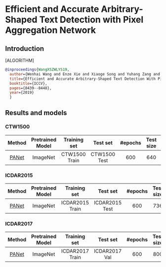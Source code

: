 # Efficient and Accurate Arbitrary-Shaped Text Detection with Pixel Aggregation Network

## Introduction

[ALGORITHM]

```bibtex
@inproceedings{WangXSZWLYS19,
  author={Wenhai Wang and Enze Xie and Xiaoge Song and Yuhang Zang and Wenjia Wang and Tong Lu and Gang Yu and Chunhua Shen},
  title={Efficient and Accurate Arbitrary-Shaped Text Detection With Pixel Aggregation Network},
  booktitle={ICCV},
  pages={8439--8448},
  year={2019}
  }
```

## Results and models

### CTW1500

|                               Method                               | Pretrained Model | Training set  |   Test set   | #epochs | Test size | Recall | Precision | Hmean |                                                                                                                     Download                                                                                                                      |
| :----------------------------------------------------------------: | :--------------: | :-----------: | :----------: | :-----: | :-------: | :----: | :-------: | :---: | :-----------------------------------------------------------------------------------------------------------------------------------------------------------------------------------------------------------------------------------------------: |
| [PANet](/configs/textdet/panet/panet_r18_fpem_ffm_600e_ctw1500.py) |     ImageNet     | CTW1500 Train | CTW1500 Test |   600   |    640    | 0.790  |   0.838   | 0.813 | [model](https://download.openmmlab.com/mmocr/textdet/panet/panet_r18_fpem_ffm_sbn_600e_ctw1500_20210219-3b3a9aa3.pth) \| [log](https://download.openmmlab.com/mmocr/textdet/panet/panet_r18_fpem_ffm_sbn_600e_ctw1500_20210219-3b3a9aa3.log.json) |

### ICDAR2015

|                                Method                                | Pretrained Model |  Training set   |    Test set    | #epochs | Test size | Recall | Precision | Hmean |                                                                                                                       Download                                                                                                                        |
| :------------------------------------------------------------------: | :--------------: | :-------------: | :------------: | :-----: | :-------: | :----: | :-------: | :---: | :---------------------------------------------------------------------------------------------------------------------------------------------------------------------------------------------------------------------------------------------------: |
| [PANet](/configs/textdet/panet/panet_r18_fpem_ffm_600e_icdar2015.py) |     ImageNet     | ICDAR2015 Train | ICDAR2015 Test |   600   |    736    | 0.734  |   0.856   | 0.791 | [model](https://download.openmmlab.com/mmocr/textdet/panet/panet_r18_fpem_ffm_sbn_600e_icdar2015_20210219-42dbe46a.pth) \| [log](https://download.openmmlab.com/mmocr/textdet/panet/panet_r18_fpem_ffm_sbn_600e_icdar2015_20210219-42dbe46a.log.json) |

### ICDAR2017

|                                Method                                | Pretrained Model |  Training set   |   Test set    | #epochs | Test size | Recall | Precision | Hmean |                                                                                                                       Download                                                                                                                        |
| :------------------------------------------------------------------: | :--------------: | :-------------: | :-----------: | :-----: | :-------: | :----: | :-------: | :---: | :---------------------------------------------------------------------------------------------------------------------------------------------------------------------------------------------------------------------------------------------------: |
| [PANet](/configs/textdet/panet/panet_r50_fpem_ffm_600e_icdar2017.py) |     ImageNet     | ICDAR2017 Train | ICDAR2017 Val |   600   |    800    | 0.604  |   0.812   | 0.693 | [model](https://download.openmmlab.com/mmocr/textdet/panet/panet_r50_fpem_ffm_sbn_600e_icdar2017_20210219-b4877a4f.pth) \| [log](https://download.openmmlab.com/mmocr/textdet/panet/panet_r50_fpem_ffm_sbn_600e_icdar2017_20210219-b4877a4f.log.json) |
